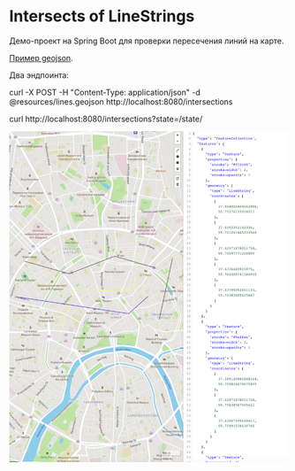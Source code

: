 # Intersects of LineStrings

Демо-проект на Spring Boot для проверки пересечения линий на карте.

[Пример geojson](/wiki_resources/lines.geojson).

Два эндпоинта:

curl -X POST -H "Content-Type: application/json" -d @resources/lines.geojson http://localhost:8080/intersections

curl http://localhost:8080/intersections?state=/state/

![Vizualization of geojson](/wiki_resources/example.png)